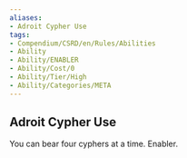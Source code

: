 ```yaml
---
aliases:
- Adroit Cypher Use
tags:
- Compendium/CSRD/en/Rules/Abilities
- Ability
- Ability/ENABLER
- Ability/Cost/0
- Ability/Tier/High
- Ability/Categories/META
---
```


  
## Adroit Cypher Use  
You can bear four cyphers at a time. Enabler. 